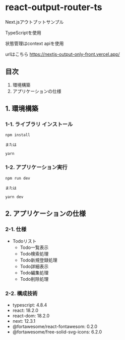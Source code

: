 # react-output-router-ts

Next.jsアウトプットサンプル

TypeScriptを使用

状態管理はcontext apiを使用

urlはこちら
https://nextjs-output-only-front.vercel.app/

## 目次

1. 環境構築
2. アプリケーションの仕様

## 1. 環境構築

### 1-1. ライブラリ インストール

```
npm install

または

yarn
```

### 1-2. アプリケーション実行

```
npm run dev

または

yarn dev
```

## 2. アプリケーションの仕様

### 2-1. 仕様

- Todoリスト
    - Todo一覧表示
    - Todo検索処理
    - Todo新規登録処理
    - Todo詳細表示
    - Todo編集処理
    - Todo削除処理

### 2-2. 構成技術

- typescript: 4.8.4
- react: 18.2.0
- react-dom: 18.2.0
- next: 12.3.1
- @fortawesome/react-fontawesom: 0.2.0
- @fortawesome/free-solid-svg-icons: 6.2.0